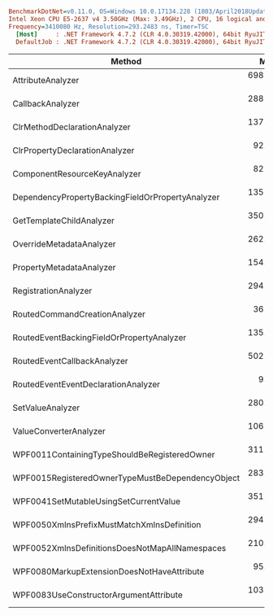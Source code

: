 ``` ini

BenchmarkDotNet=v0.11.0, OS=Windows 10.0.17134.228 (1803/April2018Update/Redstone4)
Intel Xeon CPU E5-2637 v4 3.50GHz (Max: 3.49GHz), 2 CPU, 16 logical and 8 physical cores
Frequency=3410080 Hz, Resolution=293.2483 ns, Timer=TSC
  [Host]     : .NET Framework 4.7.2 (CLR 4.0.30319.42000), 64bit RyuJIT-v4.7.3132.0
  DefaultJob : .NET Framework 4.7.2 (CLR 4.0.30319.42000), 64bit RyuJIT-v4.7.3132.0


```
|                                           Method |       Mean |     Error |     StdDev |     Median | Allocated |
|------------------------------------------------- |-----------:|----------:|-----------:|-----------:|----------:|
|                                AttributeAnalyzer | 698.583 us | 43.116 us | 125.773 us | 627.258 us |       0 B |
|                                 CallbackAnalyzer | 288.157 us |  6.858 us |  19.232 us | 288.263 us |   16384 B |
|                     ClrMethodDeclarationAnalyzer | 137.243 us |  3.129 us |   9.026 us | 136.067 us |   16384 B |
|                   ClrPropertyDeclarationAnalyzer |  92.379 us |  2.822 us |   8.277 us |  89.147 us |   16384 B |
|                     ComponentResourceKeyAnalyzer |  82.995 us |  2.474 us |   7.178 us |  81.523 us |       0 B |
| DependencyPropertyBackingFieldOrPropertyAnalyzer | 135.889 us |  3.213 us |   9.061 us | 137.240 us |       0 B |
|                         GetTemplateChildAnalyzer | 350.206 us |  6.932 us |  17.893 us | 351.018 us |       0 B |
|                         OverrideMetadataAnalyzer | 262.413 us |  6.375 us |  18.083 us | 262.457 us |       0 B |
|                         PropertyMetadataAnalyzer | 154.996 us |  3.091 us |   8.667 us | 156.008 us |       0 B |
|                             RegistrationAnalyzer | 294.208 us |  5.876 us |  14.303 us | 288.263 us |       0 B |
|                    RoutedCommandCreationAnalyzer |  36.060 us |  2.103 us |   5.965 us |  34.310 us |       0 B |
|        RoutedEventBackingFieldOrPropertyAnalyzer | 135.645 us |  3.584 us |  10.167 us | 134.894 us |       0 B |
|                      RoutedEventCallbackAnalyzer | 502.134 us |  9.957 us |  22.271 us | 503.801 us |       0 B |
|              RoutedEventEventDeclarationAnalyzer |   9.806 us |  2.459 us |   7.251 us |   5.718 us |       0 B |
|                                 SetValueAnalyzer | 280.668 us |  5.565 us |  15.419 us | 280.639 us |       0 B |
|                           ValueConverterAnalyzer | 106.491 us |  2.233 us |   6.224 us | 104.396 us |   24576 B |
|     WPF0011ContainingTypeShouldBeRegisteredOwner | 311.543 us |  7.524 us |  21.343 us | 306.444 us |       0 B |
| WPF0015RegisteredOwnerTypeMustBeDependencyObject | 283.659 us |  5.613 us |  13.662 us | 285.477 us |       0 B |
|            WPF0041SetMutableUsingSetCurrentValue | 351.722 us |  7.291 us |  20.324 us | 349.405 us |       0 B |
|       WPF0050XmlnsPrefixMustMatchXmlnsDefinition | 294.440 us | 10.240 us |  29.049 us | 286.504 us |       0 B |
|   WPF0052XmlnsDefinitionsDoesNotMapAllNamespaces | 210.353 us |  6.755 us |  19.271 us | 206.300 us |       0 B |
|       WPF0080MarkupExtensionDoesNotHaveAttribute |  95.813 us |  3.076 us |   8.726 us |  92.960 us |   16384 B |
|           WPF0083UseConstructorArgumentAttribute | 103.892 us |  4.112 us |  11.664 us |  97.945 us |   16384 B |
